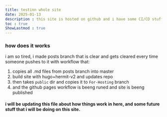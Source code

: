 ```yaml
---
title: testinn whole site
date: 2025-01-13
description : this site is hosted on github and i have some CI/CD stuff and this is testing it. so, is it working?? 
toc : true
ShowLastmod : true
---
```


### how does it works
i am so tired,
i made posts branch that is clear and gets cleared every time someone pushes to it with workflow that:
1. copies all .md files from posts branch into master
1. build site with hugo+hermit-v2 and updates repo
1. then takes `public` dir and copies it to `For-Hosting` branch
1. and the github pages workflow is beeng runed and site is beeng published

#### i will be updating this file about how things work in here, and some future stuff that i will be doing on this site.